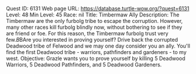 Quest ID: 6131
Web page URL: https://database.turtle-wow.org/?quest=6131
Level: 48
Min Level: 45
Race: nil
Title: Timbermaw Ally
Description: The Timbermaw are the only furbolg tribe to escape the corruption. However, many other races kill furbolg blindly now, without bothering to see if they are friend or foe. For this reason, the Timbermaw furbolg trust very few.$B$BAre you interested in proving yourself? Drive back the corrupted Deadwood tribe of Felwood and we may one day consider you an ally. You'll find the first Deadwood tribe - warriors, pathfinders and gardeners - to my west.
Objective: Grazle wants you to prove yourself by killing 5 Deadwood Warriors, 5 Deadwood Pathfinders, and 5 Deadwood Gardeners.
